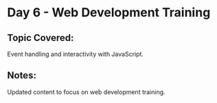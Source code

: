# Day 6 - Web Development Training

## Topic Covered:
Event handling and interactivity with JavaScript.

## Notes:
Updated content to focus on web development training.
